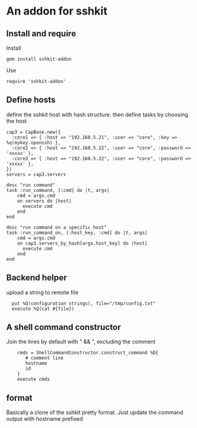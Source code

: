 # An addon for sshkit

## Install and require 
Install 
```
gem install sshkit-addon
```
Use
```
require 'sshkit-addon'
```

## Define hosts
define the sshkit host with hash structure. then define tasks by choosing the host
```
cap3 = CapBase.new({
  :core1 => { :host => "192.168.5.21", :user => "core", :key => %q(mykey.openssh) },
  :core2 => { :host => "192.168.5.22", :user => "core", :password => 'xxxxx' },
  :core3 => { :host => "192.168.5.22", :user => "core", :password => 'xxxxx' },
})
servers = cap3.servers

desc "run command"
task :run_command, [:cmd] do |t, args|
    cmd = args.cmd
    on servers do |host|
      execute cmd
    end
end

desc "run command on a specific host"
task :run_command_on, [:host_key, :cmd] do |t, args|
    cmd = args.cmd
    on cap3.servers_by_hash[args.host_key] do |host|
      execute cmd
    end
end

```
## Backend helper
upload a string to remote file
```
  put %Q(configuration strings), file="/tmp/config.txt"
  execute %Q(cat #{file})
```

## A shell command constructor
Join the lines by default with " && ", excluding the comment
```
    cmds = ShellCommandConstructor.construct_command %Q{
       # comment line
       hostname
       id
    }
    execute cmds
```


## format
Basically a clone of the sshkit pretty format. Just update the command output with hostname prefixed
